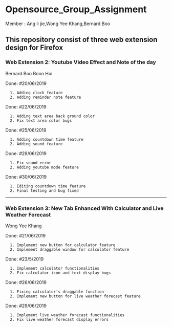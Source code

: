 # Opensource_Group_Assignment
Member : Ang li jie,Wong Yee Khang,Bernard Boo 

## This repository consist of three web extension design for Firefox

### Web Extension 2: Youtube Video Effect and Note of the day  

Bernard Boo Boon Hui

Done: #20/06/2019
      
      1. Adding clock feature
      2. Adding reminder note feature
      
Done: #22/06/2019

      1. Adding text area back ground color
      2. Fix text area color bugs
      
Done: #25/06/2019

      1. Adding countdown time feature
      2. Adding sound feature
      
Done: #29/06/2019

      1. Fix sound error
      2. Adding youtube mode feature
      
Done: #30/06/2019

      1. Editing countdown time feature
      2. Final testing and bug fixed
       
___________________________________________________________________________________________
    
### Web Extension 3: New Tab Enhanced With Calculator and Live Weather Forecast

Wong Yee Khang

Done: #21/06/2019
      
      1. Implement new button for calculator feature
      2. Implement draggable window for calculator feature
      
Done: #23/5/2019

      1. Implement calculator functionalities
      2. Fix calculator icon and text display bugs
      
Done: #26/06/2019

      1. Fixing calculator's draggable function
      2. Implement new button for live weather forecast feature
      
Done: #29/06/2019

      1. Implement live weather forecast functionalities
      2. Fix live weather forecast display errors
      
